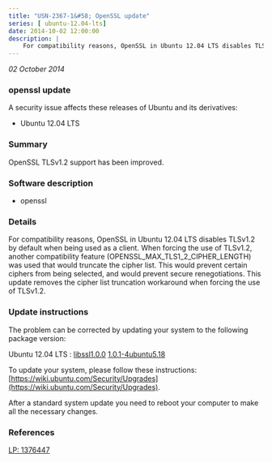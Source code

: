 ```yaml
---
title: "USN-2367-1&#58; OpenSSL update"
series: [ ubuntu-12.04-lts]
date: 2014-10-02 12:00:00
description: |
    For compatibility reasons, OpenSSL in Ubuntu 12.04 LTS disables TLSv1.2 by default when being used as a client. When forcing the use of TLSv1.2, another compatibility feature (OPENSSL_MAX_TLS1_2_CIPHER_LENGTH) was used that would truncate the cipher list. This would prevent certain ciphers from being selected, and would prevent secure renegotiations. This update removes the cipher list truncation workaround when forcing the use of TLSv1.2. 
--- 
```

 
 

*02 October 2014*

### openssl update

A security issue affects these releases of Ubuntu and its derivatives:

* Ubuntu 12.04 LTS

### Summary

OpenSSL TLSv1.2 support has been improved. 

### Software description

* openssl 

### Details

For compatibility reasons, OpenSSL in Ubuntu 12.04 LTS disables TLSv1.2 by default when being used as a client. When forcing the use of TLSv1.2, another compatibility feature (OPENSSL_MAX_TLS1_2_CIPHER_LENGTH) was used that would truncate the cipher list. This would prevent certain ciphers from being selected, and would prevent secure renegotiations. This update removes the cipher list truncation workaround when forcing the use of TLSv1.2. 

### Update instructions

The problem can be corrected by updating your system to the following package version:

Ubuntu 12.04 LTS
 : [libssl1.0.0](https://launchpad.net/ubuntu/+source/openssl) <span> [1.0.1-4ubuntu5.18](https://launchpad.net/ubuntu/+source/openssl/1.0.1-4ubuntu5.18) </span> 

To update your system, please follow these instructions: [https://wiki.ubuntu.com/Security/Upgrades](https://wiki.ubuntu.com/Security/Upgrades).

After a standard system update you need to reboot your computer to make all the necessary changes. 

### References

 
 [LP: 1376447](https://launchpad.net/bugs/1376447)
 

